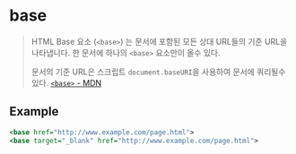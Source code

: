 # base

> HTML Base 요소 (`<base>`) 는 문서에 포함된 모든 상대 URL들의 기준 URL을 나타냅니다. 한 문서에 하나의 `<base>` 요소만이 올수 있다.
>
>문서의 기준 URL은 스크립트 `document.baseURI`을 사용하여 문서에 쿼리될수 있다. [`<base>` - MDN](https://developer.mozilla.org/ko/docs/Web/HTML/Element/base)

## Example

```xml
<base href="http://www.example.com/page.html">
<base target="_blank" href="http://www.example.com/page.html">
```
